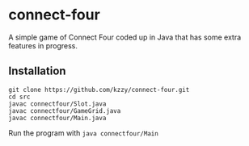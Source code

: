 # connect-four
A simple game of Connect Four coded up in Java that has some extra features in progress.

## Installation
```
git clone https://github.com/kzzy/connect-four.git
cd src
javac connectfour/Slot.java
javac connectfour/GameGrid.java
javac connectfour/Main.java
```

Run the program with `java connectfour/Main`
